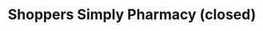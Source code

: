 ---
title: "Shoppers Simply Pharmacy (closed)"
url: /kingston/shoppers-simply-pharmacy-closed/
shop: vacant
---